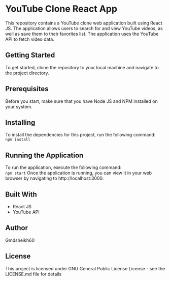 # YouTube Clone React App
This repository contains a YouTube clone web application built using React JS. The application allows users to search for and view YouTube videos, as well as save them to their favorites list. The application uses the YouTube API to fetch video data.

## Getting Started
To get started, clone the repository to your local machine and navigate to the project directory.

## Prerequisites
Before you start, make sure that you have Node JS and NPM installed on your system.

## Installing
To install the dependencies for this project, run the following command:  
`npm install`
## Running the Application
To run the application, execute the following command:  
`npm start`
Once the application is running, you can view it in your web browser by navigating to http://localhost:3000.

## Built With
- React JS
- YouTube API
## Author
Gmdsheikh60
## License
This project is licensed under GNU General Public License License - see the LICENSE.md file for details




